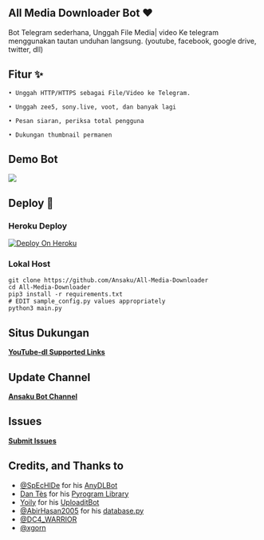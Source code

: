 ## All Media Downloader Bot ❤️

Bot Telegram sederhana, Unggah File Media| video Ke telegram menggunakan tautan unduhan langsung. (youtube, facebook, google drive, twitter, dll)

## Fitur ✨

```
• Unggah HTTP/HTTPS sebagai File/Video ke Telegram.

• Unggah zee5, sony.live, voot, dan banyak lagi 

• Pesan siaran, periksa total pengguna

• Dukungan thumbnail permanen
```

## Demo Bot 

<a href="https://t.me/megadownldrbot"><img src="https://img.shields.io/badge/Demo-Bot-2cb6e0?style=for-the-badge&logo=telegram&logoColor=white"></a>


## Deploy 🚀

### Heroku Deploy 

[![Deploy On Heroku](https://img.shields.io/badge/heroku-%23430098.svg?style=for-the-badge&logo=heroku&logoColor=white)](https://heroku.com/deploy?template=https://github.com/Ansaku/All-Media-Downloader)

### Lokal Host 

```shell
git clone https://github.com/Ansaku/All-Media-Downloader
cd All-Media-Downloader
pip3 install -r requirements.txt
# EDIT sample_config.py values appropriately
python3 main.py
```

## Situs Dukungan 

   **[YouTube-dl Supported Links](https://ytdl-org.github.io/youtube-dl/supportedsites.html)**

## Update Channel 

   **[Ansaku Bot Channel](https://t.me/ansakubotchannel)**

## Issues 

   **[Submit Issues](https://github.com/Ansaku/All-Media-Downloader/issues)**


## Credits, and Thanks to 

- [@SpEcHlDe](https://t.me/ThankTelegram) for his [AnyDLBot](https://telegram.dog/AnyDLBot)
- [Dan Tès](https://t.me/haskell) for his [Pyrogram Library](https://github.com/pyrogram/pyrogram)
- [Yoily](https://t.me/YoilyL) for his [UploaditBot](https://telegram.dog/UploaditBot)
- [@AbirHasan2005](https://t.me/AbirHasan2005) for his [database.py](https://github.com/AbirHasan2005/VideoCompress/blob/main/bot/database/database.py)
- [@DC4_WARRIOR](https://t.me/Space_X_bots)
- [@xgorn](https://t.me/xgorn)
